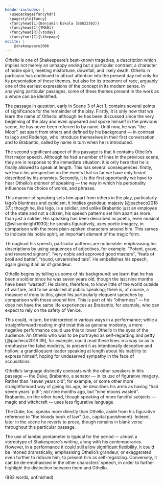 ```yaml
---
header-includes: |
  \usepackage{fancyhdr}
  \pagestyle{fancy}
  \fancyhead[L]{Benjamin Eskola (B8622563)}
  \fancyhead[C]{TMA01}
  \fancyhead[R]{\today}
  \fancyfoot[C]{\thepage}
nocite: |
	@shakespeare2006
---
```


_Othello_ is one of Shakespeare’s best-known tragedies, a description which implies not merely an unhappy ending but a particular contrast: a character of noble spirit, meeting misfortune, downfall, and likely death. Othello in particular has continued to attract attention into the present day not only  for its presentation of these themes, but also for its treatment of race, arguably one of the earliest expressions of the concept in its modern sense. In analysing particular passages, some of these themes present in the work as a whole can be identified.

The passage in question, early in Scene 3 of Act 1, contains several points of significance for the remainder of the play. Firstly, it is only now that we learn the name of Othello: although he has been discussed since the very beginning of the play and even appeared and spoke himself in the previous scene, he has never been referred to by name. Until now, he was “the Moor”, set apart from others and defined by his background — in contrast to Iago and Roderigo, who introduce themselves in their first conversation, and to Brabantio, called by name in turn when he is introduced.

The second significant aspect of this passage is that it contains Othello’s first major speech. Although he had a number of lines in the previous scene, they are in response to the immediate situation; it is only here that he is finally allowed to speak at length. This has several consequences: firstly, we learn his perspective on the events that so far we have only heard described by his enemies. Secondly, it is the first opportunity we have to hear Othello’s _manner_ of speaking — the way in which his personality influences his choice of words, and phrases.

This manner of speaking sets him apart from others in the play, particularly Iago’s bluntness and cynicism; it implies grandeur, majesty [@pacheco2018 37]; though he, like Iago, is a soldier, and unlike Brabantio just an employee of the state and not a citizen, his speech patterns set him apart as more than _just_ a soldier. His speaking has been described as poetic, even musical [@wilsonknight1930]; he speaks figuratively, uses poetic imagery, in comparison with the more plain-spoken characters around him. This serves to indicate his noble spirit, an important element of the tragic form.

Throughout his speech, particular patterns are noticeable: emphasising his descriptions by using sequences of adjectives, for example. “Potent, grave, and reverend signors”, “very noble and approved good masters”, “feats of broil and battle”, “round,  unvarnished tale”. He embellishes his speech, again giving it an air of grandeur.

Othello begins by telling us some of his background: we learn that he has been a soldier since he was seven years old, though the last nine months have been “wasted”. He claims, therefore, to know little of the world outside of warfare, and to be unskilled at public speaking; there is, of course, a measure of irony to this, given his particularly eloquent speeches by comparison with those around him. This is part of his “otherness” — he does not have the same life experiences as Brabantio, for example, who can expect to rely on the safety of Venice.

This could, in turn, be interpreted in various ways in a performance; while a straightforward reading might treat this as genuine modesty, a more negative performance could use this to lower Othello in the eyes of the audience. An Othello who was to be portrayed as self-regarding and petty [@pacheco2018 39], for example, could read these lines in a way so as to emphasise the false modesty, to present it as intentionally deceptive and hollow: a grandiloquent leader speaking at length about his inability to express himself, hoping for undeserved sympathy in the face of accusations.

Othello’s language distinctly contrasts with the other speakers in this passage — the Duke, Brabantio, a senator — in its use of figurative imagery. Rather than “seven years old”, for example, or some other more straightforward way of giving his age, he describes his arms as having “had seven years’ pith”; not nine months ago, but “nine moons wasted”. Brabantio, on the other hand, though speaking of more fanciful subjects — magic and witchcraft — uses less figurative language.

The Duke, too, speaks more directly than Othello, aside from his figurative reference to “the bloody book of law” (i.e., capital punishment). Indeed, later in the scene he reverts to prose, though remains in blank verse throughout this particular passage.

The use of iambic pentameter is typical for the period — almost a stereotype of Shakespeare’s writing, along with his contemporaries. However, in a performance it could still allow significant flexibility. It could be intoned dramatically, emphasising Othello’s grandeur, or exaggerated even further to ridicule him, to present him as self-regarding. Conversely, it can be de-emphasised in the other characters’ speech, in order to further highlight the distinction between them and Othello.

(882 words; unfinished)